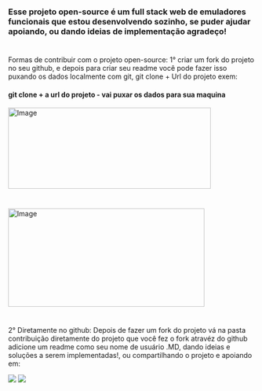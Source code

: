 <h3>
    Esse projeto open-source é um full stack web de emuladores funcionais que estou desenvolvendo sozinho,
    se puder ajudar apoiando, ou dando ideias de implementação agradeço!
</h3>

#

<p>
  Formas de contribuir com o projeto open-source:
 1° criar um fork do projeto no seu github,  e depois para criar seu readme você pode fazer isso puxando os dados localmente com git,
    git clone + Url do projeto exem: 
</p>
<div>
    <h4>git clone + a url do projeto - vai puxar os dados para sua maquina</h4>
    <img width="413" height="165" alt="Image" src="https://github.com/user-attachments/assets/b8fd6a46-ac91-46e8-a19a-04a81d412a2d" />
</div>

#

<div><img width="400" height="200" alt="Image" src="https://github.com/user-attachments/assets/3f50cd29-daf5-4b6a-90e1-d7892704fa86" /></div>

#

<p>2° Diretamente no github:
    Depois de fazer um fork do projeto vá na pasta contribuição diretamente do projeto que você fez o fork atravéz do github
    adicione um readme como seu nome de usuário .MD, dando ideias e soluções a serem implementadas!,
    ou compartilhando o projeto e apoiando em:</p>
<div align = "left">
  <a href="https://www.linkedin.com/posts/nicolas-oliveira-8b12a02b5_novoprojeto-activity-7359367075640786946-zPj_?utm_source=share&utm_medium=member_desktop&rcm=ACoAAEuu1wUBxI2lVX7dnMt4qduKorbjn_pquy0"><img src="https://img.shields.io/badge/-Linkedin-000FFF?style=for-the-badge&logo=linkedin&logoColor=white" target="_blank"></a>
  <a href="https://github.com/nicoladeveloper/AllGames/blob/main/README.md"><img src="https://img.shields.io/badge/-Github-000FFF?style=for-the-badge&logo=github&logoColor=white" target="_blank"></a>
</div>
